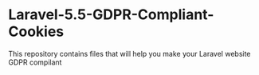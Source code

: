 # Laravel-5.5-GDPR-Compliant-Cookies
This repository contains files that will help you make your Laravel website GDPR compilant

